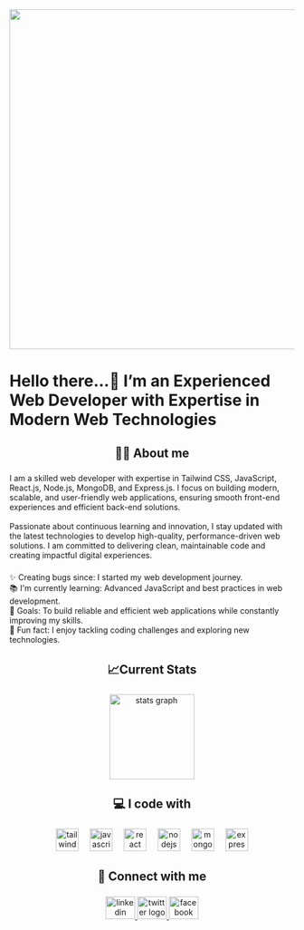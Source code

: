 <div align="center">
  <img height="600" src="https://i.ibb.co.com/vC42Gk74/Banner-Image.png"  />
</div>

###

<h1 align="left">Hello there...👋 I’m an Experienced Web Developer with Expertise in Modern Web Technologies</h1>

###

<h2 align="center">👨‍💻 About me</h2>

###

<p align="left">I am a skilled web developer with expertise in Tailwind CSS, JavaScript, React.js, Node.js, MongoDB, and Express.js. I focus on  building modern, scalable, and user-friendly web applications, ensuring smooth front-end experiences and efficient back-end solutions.<br><br>Passionate about continuous learning and innovation, I stay updated with the latest technologies to develop high-quality, performance-driven web solutions. I am committed to delivering clean, maintainable code and creating impactful digital experiences.</p>

###

<p align="left">✨ Creating bugs since: I started my web development journey.<br>📚 I'm currently learning: Advanced JavaScript and best practices in web development.<br>🎯 Goals: To build reliable and efficient web applications while constantly improving my skills.<br>🎲 Fun fact: I enjoy tackling coding challenges and exploring new technologies.</p>

###

<h2 align="center">📈Current Stats</h2>

###

<div align="center">
  <img src="https://github-readme-stats.vercel.app/api?username=piash2k&hide_title=false&hide_rank=false&show_icons=true&include_all_commits=true&count_private=true&disable_animations=false&theme=dracula&locale=en&hide_border=false&order=1" height="150" alt="stats graph"  />
</div>

###

<h2 align="center">💻 I code with</h2>

###

<div align="center">
  <img src="https://cdn.simpleicons.org/tailwindcss/06B6D4" height="40" alt="tailwindcss logo"  />
  <img width="12" />
  <img src="https://cdn.jsdelivr.net/gh/devicons/devicon/icons/javascript/javascript-original.svg" height="40" alt="javascript logo"  />
  <img width="12" />
  <img src="https://cdn.jsdelivr.net/gh/devicons/devicon/icons/react/react-original.svg" height="40" alt="react logo"  />
  <img width="12" />
  <img src="https://cdn.jsdelivr.net/gh/devicons/devicon/icons/nodejs/nodejs-original.svg" height="40" alt="nodejs logo"  />
  <img width="12" />
  <img src="https://cdn.jsdelivr.net/gh/devicons/devicon/icons/mongodb/mongodb-original.svg" height="40" alt="mongodb logo"  />
  <img width="12" />
  <img src="https://cdn.jsdelivr.net/gh/devicons/devicon/icons/express/express-original.svg" height="40" alt="express logo"  />
</div>

###

<h2 align="center">🤝 Connect with me</h2>

###

<div align="center">
  <a href="https://www.linkedin.com/in/piash-islam-2k/" target="_blank">
    <img src="https://raw.githubusercontent.com/maurodesouza/profile-readme-generator/master/src/assets/icons/social/linkedin/default.svg" width="52" height="40" alt="linkedin logo"  />
  </a>
  <a href="https://x.com/PiashIslam2K" target="_blank">
    <img src="https://raw.githubusercontent.com/maurodesouza/profile-readme-generator/master/src/assets/icons/social/twitter/default.svg" width="52" height="40" alt="twitter logo"  />
  </a>
  <a href="https://www.facebook.com/piash.islam.2000/" target="_blank">
    <img src="https://raw.githubusercontent.com/maurodesouza/profile-readme-generator/master/src/assets/icons/social/facebook/default.svg" width="52" height="40" alt="facebook logo"  />
  </a>
</div>

###
